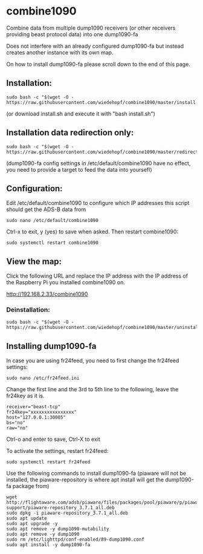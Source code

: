 # combine1090
Combine data from multiple dump1090 receivers (or other receivers providing beast protocol data) into one dump1090-fa

Does not interfere with an already configured dump1090-fa but instead creates another instance with its own map.

On how to install dump1090-fa please scroll down to the end of this page.

## Installation:
```
sudo bash -c "$(wget -O - https://raw.githubusercontent.com/wiedehopf/combine1090/master/install.sh)"
```
(or download install.sh and execute it with "bash install.sh")
## Installation data redirection only:
```
sudo bash -c "$(wget -O - https://raw.githubusercontent.com/wiedehopf/combine1090/master/redirect_only.sh)"
```
(dump1090-fa config settings in /etc/default/combine1090 have no effect, you need to provide a target to feed the data into yoursefl)

## Configuration:

Edit /etc/default/combine1090 to configure which IP addresses this script should get the ADS-B data from
```
sudo nano /etc/default/combine1090
```
Ctrl-x to exit, y (yes) to save when asked.
Then restart combine1090:
```
sudo systemctl restart combine1090
```

## View the map:

Click the following URL and replace the IP address with the IP address of the Raspberry Pi you installed combine1090 on.

http://192.168.2.33/combine1090


### Deinstallation:
```
sudo bash -c "$(wget -O - https://raw.githubusercontent.com/wiedehopf/combine1090/master/uninstall.sh)"
```



## Installing dump1090-fa

In case you are using fr24feed, you need to first change the fr24feed settings:
```
sudo nano /etc/fr24feed.ini
```
Change the first line and the 3rd to 5th line to the following, leave the fr24key as it is.
```
receiver="beast-tcp"
fr24key="xxxxxxxxxxxxxxxx"
host="127.0.0.1:30005"
bs="no"
raw="no"
```
Ctrl-o and enter to save, Ctrl-X to exit

To activate the settings, restart fr24feed:
```
sudo systemctl restart fr24feed
```

Use the following commands to install dump1090-fa
(piaware will not be installed, the piaware-repository is where apt install will get the dump1090-fa package from)

```
wget http://flightaware.com/adsb/piaware/files/packages/pool/piaware/p/piaware-support/piaware-repository_3.7.1_all.deb
sudo dpkg -i piaware-repository_3.7.1_all.deb
sudo apt update
sudo apt upgrade -y
sudo apt remove -y dump1090-mutability
sudo apt remove -y dump1090
sudo rm /etc/lighttpd/conf-enabled/89-dump1090.conf
sudo apt install -y dump1090-fa
```
